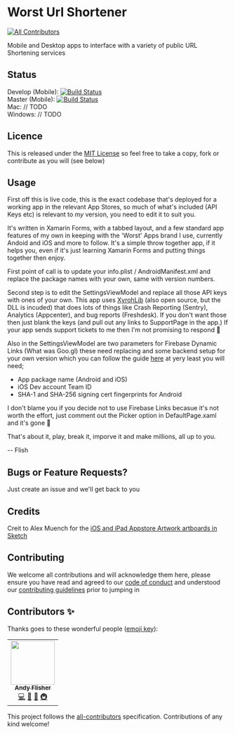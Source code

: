 # Worst Url Shortener
<!-- ALL-CONTRIBUTORS-BADGE:START - Do not remove or modify this section -->
[![All Contributors](https://img.shields.io/badge/all_contributors-1-orange.svg?style=flat-square)](#contributors-)
<!-- ALL-CONTRIBUTORS-BADGE:END -->
Mobile and Desktop apps to interface with a variety of public URL Shortening services

## Status
Develop (Mobile): [![Build Status](https://xyroh.visualstudio.com/Xyroh%20Build%20Projects/_apis/build/status/Xyroh.WorstUrlShortener?branchName=develop)](https://xyroh.visualstudio.com/Xyroh%20Build%20Projects/_build/latest?definitionId=19&branchName=develop)<br/>
Master (Mobile): [![Build Status](https://xyroh.visualstudio.com/Xyroh%20Build%20Projects/_apis/build/status/Xyroh.WorstUrlShortener?branchName=master)](https://xyroh.visualstudio.com/Xyroh%20Build%20Projects/_build/latest?definitionId=19&branchName=master)<br/>
Mac: // TODO<br/>
Windows: // TODO<br/>

## Licence
This is released under the [MIT License](LICENSE) so feel free to take a copy, fork or contribute as you will (see below)

## Usage
First off this is live code, this is the exact codebase that's deployed for a working app in the relevant App Stores, so much of what's included (API Keys etc) is relevant to *my* version, you need to edit it to suit you.

It's written in Xamarin Forms, with a tabbed layout, and a few standard app features of my own in keeping with the 'Worst' Apps brand I use, currently Andoid and iOS and more to follow.  It's a simple throw together app, if it helps you, even if it's just learning Xamarin Forms and putting things together then enjoy.

First point of call is to update your info.plist / AndroidManifest.xml and replace the package names with your own, same with version numbers.

Second step is to edit the SettingsViewModel and replace all those API keys with ones of your own.  This app uses [XyrohLib](https://github.com/Xyroh/XyrohLib) (also open source, but the DLL is incuded) that does lots of things like Crash Reporting (Sentry), Analytics (Appcenter), and bug reports (Freshdesk).  If you don't want those then just blank the keys (and pull out any links to SupportPage in the app.)  If your app sends support tickets to me then I'm not promising to respond 😬

Also in the SettingsViewModel are two parameters for Firebase Dynamic Links (What was Goo.gl) these need replacing and some backend setup for your own version which you can follow the guide [here](https://firebase.google.com/docs/dynamic-links/create-links)  at yery least you will need;

- App package name (Android and iOS)
- iOS Dev account Team ID
- SHA-1 and SHA-256 signing cert fingerprints for Android

I don't blame you if you decide not to use Firebase Links becasue it's not worth the effort, just comment out the Picker option in DefaultPage.xaml and it's gone 🤫

That's about it, play, break it, imporve it and make millions, all up to you.

-- Flish

## Bugs or Feature Requests?
Just create an issue and we'll get back to you

## Credits
Creit to Alex Muench for the [iOS and iPad Appstore Artwork artboards in Sketch](https://www.sketchappsources.com/contributor/alexmuench)

## Contributing
We welcome all contributions and will acknowledge them here, please ensure you have read and agreed to our [code of conduct](CODE_OF_CONDUCT.md) and understood our [contributing guidelines](CONTRIBUTING.md) prior to jumping in

## Contributors ✨

Thanks goes to these wonderful people ([emoji key](https://allcontributors.org/docs/en/emoji-key)):

<!-- ALL-CONTRIBUTORS-LIST:START - Do not remove or modify this section -->
<!-- prettier-ignore-start -->
<!-- markdownlint-disable -->
<table>
  <tr>
    <td align="center"><a href="http://xyroh.com"><img src="https://avatars3.githubusercontent.com/u/3818800?v=4" width="100px;" alt=""/><br /><sub><b>Andy Flisher</b></sub></a><br /><a href="https://github.com/Xyroh/WorstUrlShortener/commits?author=flish" title="Code">💻</a> <a href="https://github.com/Xyroh/WorstUrlShortener/commits?author=flish" title="Documentation">📖</a> <a href="#projectManagement-flish" title="Project Management">📆</a> <a href="#infra-flish" title="Infrastructure (Hosting, Build-Tools, etc)">🚇</a></td>
  </tr>
</table>

<!-- markdownlint-enable -->
<!-- prettier-ignore-end -->
<!-- ALL-CONTRIBUTORS-LIST:END -->

This project follows the [all-contributors](https://github.com/all-contributors/all-contributors) specification. Contributions of any kind welcome!
